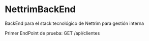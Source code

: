 # NettrimBackEnd
BackEnd para el stack tecnológico de Nettrim para gestión interna

Primer EndPoint de prueba:
GET  /api/clientes  
